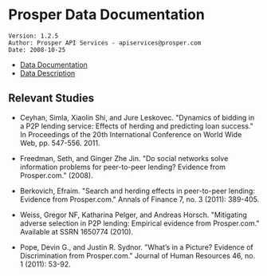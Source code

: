 # Prosper Data Documentation

    Version: 1.2.5
    Author: Prosper API Services - apiservices@prosper.com
    Date: 2008-10-25

- [Data Documentation](https://www.prosper.com/Downloads/Services/Documentation/ProsperDataExport_Details.html)
- [Data Description](Prosper%20Data%20Description.pdf)

## Relevant Studies

- Ceyhan, Simla, Xiaolin Shi, and Jure Leskovec. "Dynamics of bidding in a P2P lending service: Effects of herding and predicting loan success." In Proceedings of the 20th International Conference on World Wide Web, pp. 547-556. 2011.

- Freedman, Seth, and Ginger Zhe Jin. "Do social networks solve information problems for peer-to-peer lending? Evidence from Prosper.com." (2008).

- Berkovich, Efraim. "Search and herding effects in peer-to-peer lending: Evidence from Prosper.com." Annals of Finance 7, no. 3 (2011): 389-405.

- Weiss, Gregor NF, Katharina Pelger, and Andreas Horsch. "Mitigating adverse selection in P2P lending: Empirical evidence from Prosper.com." Available at SSRN 1650774 (2010).

- Pope, Devin G., and Justin R. Sydnor. "What’s in a Picture? Evidence of Discrimination from Prosper.com." Journal of Human Resources 46, no. 1 (2011): 53-92.